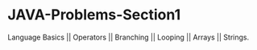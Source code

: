 # JAVA-Problems-Section1
Language Basics || Operators || Branching || Looping || Arrays || Strings. 
